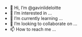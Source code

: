 - 👋 Hi, I’m @gavinlideloitte
- 👀 I’m interested in ...
- 🌱 I’m currently learning ...
- 💞️ I’m looking to collaborate on ...
- 📫 How to reach me ...

<!---
gavinlideloitte/gavinlideloitte is a ✨ special ✨ repository because its `README.md` (this file) appears on your GitHub profile.
You can click the Preview link to take a look at your changes.
--->
